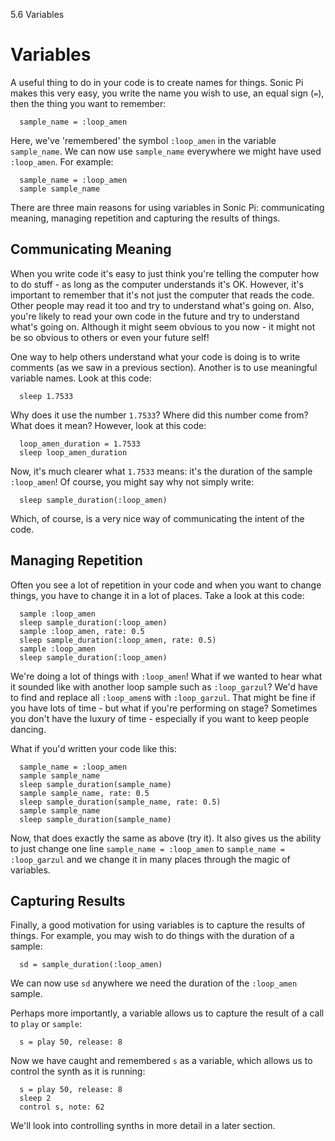 5.6 Variables

# Variables

A useful thing to do in your code is to create names for things. Sonic
Pi makes this very easy, you write the name you wish to use, an equal
sign (`=`), then the thing you want to remember:

```
  sample_name = :loop_amen
```

Here, we've 'remembered' the symbol `:loop_amen` in the variable
`sample_name`. We can now use `sample_name` everywhere we might have
used `:loop_amen`. For example:

```
  sample_name = :loop_amen
  sample sample_name
```

There are three main reasons for using variables in Sonic Pi:
communicating meaning, managing repetition and capturing the results
of things.

## Communicating Meaning

When you write code it's easy to just think you're telling the computer
how to do stuff - as long as the computer understands it's OK. However,
it's important to remember that it's not just the computer that reads
the code. Other people may read it too and try to understand what's going
on. Also, you're likely to read your own code in the future and try to
understand what's going on. Although it might seem obvious to you now -
it might not be so obvious to others or even your future self! 

One way to help others understand what your code is doing is to write
comments (as we saw in a previous section). Another is to use meaningful
variable names. Look at this code:

```
  sleep 1.7533
```

Why does it use the number `1.7533`? Where did this number come from?
What does it mean? However, look at this code:

```
  loop_amen_duration = 1.7533
  sleep loop_amen_duration
```

Now, it's much clearer what `1.7533` means: it's the duration of the
sample `:loop_amen`! Of course, you might say why not simply write:

```
  sleep sample_duration(:loop_amen)
```

Which, of course, is a very nice way of communicating the intent of the
code.

## Managing Repetition

Often you see a lot of repetition in your code and when you want to
change things, you have to change it in a lot of places. Take a look at
this code:

```
  sample :loop_amen
  sleep sample_duration(:loop_amen)
  sample :loop_amen, rate: 0.5
  sleep sample_duration(:loop_amen, rate: 0.5)
  sample :loop_amen
  sleep sample_duration(:loop_amen)
```

We're doing a lot of things with `:loop_amen`! What if we wanted to
hear what it sounded like with another loop sample such as
`:loop_garzul`? We'd have to find and replace all `:loop_amen`s with
`:loop_garzul`. That might be fine if you have lots of time - but what
if you're performing on stage? Sometimes you don't have the luxury of
time - especially if you want to keep people dancing.

What if you'd written your code like this:

```
  sample_name = :loop_amen
  sample sample_name
  sleep sample_duration(sample_name)
  sample sample_name, rate: 0.5
  sleep sample_duration(sample_name, rate: 0.5)
  sample sample_name
  sleep sample_duration(sample_name)
```

Now, that does exactly the same as above (try it). It also gives us
the ability to just change one line `sample_name = :loop_amen` to
`sample_name = :loop_garzul` and we change it in many places through
the magic of variables.

## Capturing Results

Finally, a good motivation for using variables is to capture the results
of things. For example, you may wish to do things with the duration of a
sample:

```
  sd = sample_duration(:loop_amen)
```

We can now use `sd` anywhere we need the duration of the `:loop_amen`
sample.

Perhaps more importantly, a variable allows us to capture the result
of a call to `play` or `sample`:

```
  s = play 50, release: 8
```

Now we have caught and remembered `s` as a variable, which allows us
to control the synth as it is running:

```
  s = play 50, release: 8
  sleep 2
  control s, note: 62
```

We'll look into controlling synths in more detail in a later section.
